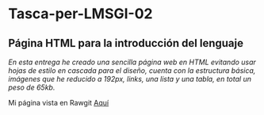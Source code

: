 # Tasca-per-LMSGI-02
## Página HTML para la introducción del lenguaje 


_En esta entrega he creado una sencilla página web en HTML evitando usar hojas de estilo en cascada para el diseño, cuenta con la estructura básica, imágenes que he reducido a 192px, links, una lista y una tabla, en total un peso de 65kb._

Mi página vista en Rawgit [Aquí](https://rawgit.com/Juancarlos407/Tasca-per-LMSGI-02/master/Index.html)
